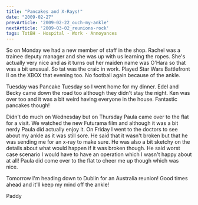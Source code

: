```yaml
---
title: "Pancakes and X-Rays!"
date: "2009-02-27"
prevArticle: '2009-02-22_ouch-my-ankle'
nextArticle: '2009-03-02_reunions-rock'
tags: TotBH - Hospital - Work - Annoyances
---
```

So on Monday we had a new member of staff in the shop. Rachel was a trainee deputy manager and she was up with us learning the ropes. She's actually very nice and as it turns out her maiden name was O'Hara so that was a bit unusual. So tat was the craic in work. Played Star Wars Battlefront II on the XBOX that evening too. No football again because of the ankle.

Tuesday was Pancake Tuesday so I went home for my dinner. Edel and Becky came down the road too although they didn't stay the night. Ken was over too and it was a bit weird having everyone in the house. Fantastic pancakes though!

Didn't do much on Wednesday but on Thursday Paula came over to the flat for a visit. We watched the new Futurama film and although it was a bit nerdy Paula did actually enjoy it. On Friday I went to the doctors to see about my ankle as it was still sore. He said that it wasn't broken but that he was sending me for an x-ray to make sure. He was also a bit sketchy on the details about what would happen if it was broken though. He said worst case scenario I would have to have an operation which I wasn't happy about at all! Paula did come over to the flat to cheer me up though which was nice.

Tomorrow I'm heading down to Dublin for an Australia reunion! Good times ahead and it'll keep my mind off the ankle!

Paddy